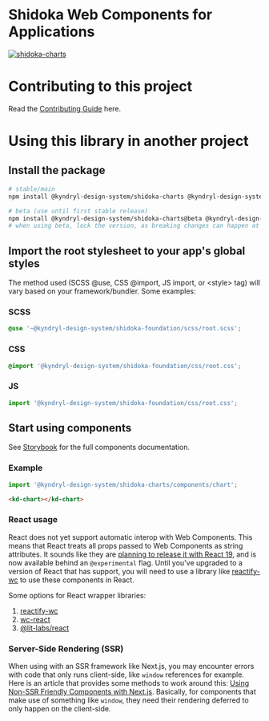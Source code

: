 # Shidoka Web Components for Applications

[![shidoka-charts](https://github.com/kyndryl-design-system/shidoka-charts/actions/workflows/actions.yml/badge.svg)](https://github.com/kyndryl-design-system/shidoka-charts/actions/workflows/actions.yml)

# Contributing to this project

Read the [Contributing Guide](https://github.com/kyndryl-design-system/shidoka-charts/blob/beta/CONTRIBUTING.md) here.

# Using this library in another project

## Install the package

```bash
# stable/main
npm install @kyndryl-design-system/shidoka-charts @kyndryl-design-system/shidoka-foundation -S

# beta (use until first stable release)
npm install @kyndryl-design-system/shidoka-charts@beta @kyndryl-design-system/shidoka-foundation@beta -S
# when using beta, lock the version, as breaking changes can happen at any time
```

## Import the root stylesheet to your app's global styles

The method used (SCSS @use, CSS @import, JS import, or &lt;style&gt; tag) will vary based on your framework/bundler. Some examples:

### SCSS

```css
@use '~@kyndryl-design-system/shidoka-foundation/scss/root.scss';
```

### CSS

```css
@import '@kyndryl-design-system/shidoka-foundation/css/root.css';
```

### JS

```js
import '@kyndryl-design-system/shidoka-foundation/css/root.css';
```

## Start using components

See [Storybook](https://kyndryl-design-system.github.io/shidoka-charts/) for the full components documentation.

### Example

```js
import '@kyndryl-design-system/shidoka-charts/components/chart';
```

```html
<kd-chart></kd-chart>
```

### React usage

React does not yet support automatic interop with Web Components. This means that React treats all props passed to Web Components as string attributes. It sounds like they are [planning to release it with React 19](https://github.com/facebook/react/issues/11347#issuecomment-988970952), and is now available behind an `@experimental` flag. Until you've upgraded to a version of React that has support, you will need to use a library like [reactify-wc](https://www.npmjs.com/package/reactify-wc) to use these components in React.

Some options for React wrapper libraries:

1. [reactify-wc](https://www.npmjs.com/package/reactify-wc)
2. [wc-react](https://www.npmjs.com/package/wc-react)
3. [@lit-labs/react](https://www.npmjs.com/package/@lit-labs/react)

### Server-Side Rendering (SSR)

When using with an SSR framework like Next.js, you may encounter errors with code that only runs client-side, like `window` references for example. Here is an article that provides some methods to work around this: [Using Non-SSR Friendly Components with Next.js](https://blog.bitsrc.io/using-non-ssr-friendly-components-with-next-js-916f38e8992c). Basically, for components that make use of something like `window`, they need their rendering deferred to only happen on the client-side.
